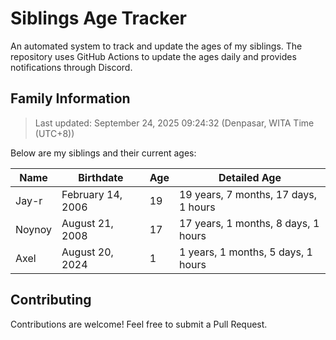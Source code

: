 # Siblings Age Tracker

An automated system to track and update the ages of my siblings. The repository uses GitHub Actions to update the ages daily and provides notifications through Discord.

## Family Information

> Last updated: September 24, 2025 09:24:32 (Denpasar, WITA Time (UTC+8))

Below are my siblings and their current ages:

| Name | Birthdate | Age | Detailed Age |
|------|-----------|-----|-------------|
| Jay-r | February 14, 2006 | 19 | 19 years, 7 months, 17 days, 1 hours |
| Noynoy | August 21, 2008 | 17 | 17 years, 1 months, 8 days, 1 hours |
| Axel | August 20, 2024 | 1 | 1 years, 1 months, 5 days, 1 hours |

## Contributing

Contributions are welcome! Feel free to submit a Pull Request.